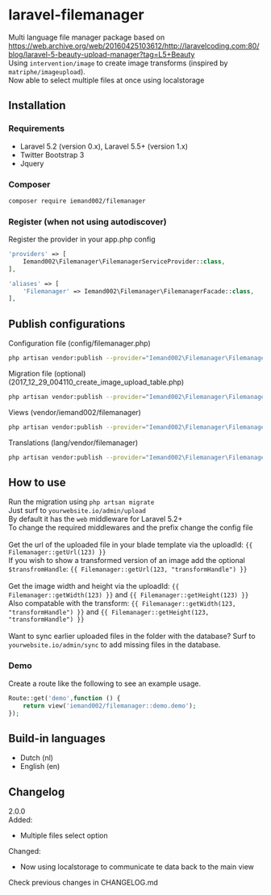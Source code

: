 # laravel-filemanager
Multi language file manager package based on https://web.archive.org/web/20160425103612/http://laravelcoding.com:80/blog/laravel-5-beauty-upload-manager?tag=L5+Beauty<br>
Using ```intervention/image``` to create image transforms (inspired by ```matriphe/imageupload```).  
Now able to select multiple files at once using localstorage

## Installation
### Requirements
* Laravel 5.2 (version 0.x), Laravel 5.5+ (version 1.x)
* Twitter Bootstrap 3
* Jquery

### Composer
```bash
composer require iemand002/filemanager
```

### Register (when not using autodiscover)
Register the provider in your app.php config
```php
'providers' => [
    Iemand002\Filemanager\FilemanagerServiceProvider::class,
],

'aliases' => [
    'Filemanager' => Iemand002\Filemanager\FilemanagerFacade::class,
],
```

## Publish configurations
Configuration file (config/filemanager.php)
```bash
php artisan vendor:publish --provider="Iemand002\Filemanager\FilemanagerServiceProvider" --tag="config"
```

Migration file (optional) (2017_12_29_004110_create_image_upload_table.php)
```bash
php artisan vendor:publish --provider="Iemand002\Filemanager\FilemanagerServiceProvider" --tag="migration"
```

Views (vendor/iemand002/filemanager)
```bash
php artisan vendor:publish --provider="Iemand002\Filemanager\FilemanagerServiceProvider" --tag="views"
```

Translations (lang/vendor/filemanager)
```bash
php artisan vendor:publish --provider="Iemand002\Filemanager\FilemanagerServiceProvider" --tag="translations"
```

## How to use
Run the migration using ```php artsan migrate```<br/>
Just surf to ```yourwebsite.io/admin/upload```<br/>
By default it has the ```web``` middleware for Laravel 5.2+<br/>
To change the required middlewares and the prefix change the config file
<br><br>
Get the url of the uploaded file in your blade template via the uploadId: ```{{ Filemanager::getUrl(123) }}```<br>
If you wish to show a transformed version of an image add the optional ```$transfromHandle```: ```{{ Filemanager::getUrl(123, "transformHandle") }}```<br>
<br>
Get the image width and height via the uploadId: ```{{ Filemanager::getWidth(123) }}``` and ```{{ Filemanager::getHeight(123) }}```<br>
Also compatable with the transform: ```{{ Filemanager::getWidth(123, "transformHandle") }}``` and ```{{ Filemanager::getHeight(123, "transformHandle") }}```<br>
<br>
Want to sync earlier uploaded files in the folder with the database? Surf to ```yourwebsite.io/admin/sync``` to add missing files in the database.

### Demo
Create a route like the following to see an example usage.
````php
Route::get('demo',function () {
    return view('iemand002/filemanager::demo.demo');
});
````

## Build-in languages
* Dutch (nl)
* English (en)

## Changelog
2.0.0  
Added: 
* Multiple files select option

Changed:  
* Now using localstorage to communicate te data back to the main view

Check previous changes in CHANGELOG.md